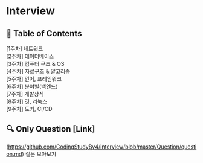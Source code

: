 ﻿# Interview
## 📝  Table of Contents     
[1주차] 네트워크     
[2주차] 데이터베이스    
[3주차] 컴퓨터 구조 & OS     
[4주차] 자료구조 & 알고리즘    
[5주차] 언어, 프레임워크    
[6주차] 분야별(백엔드)    
[7주차] 개발상식    
[8주차] 깃, 리눅스     
[9주차] 도커, CI/CD    
     
## 🔍 Only Question [Link]
(https://github.com/CodingStudyBy4/Interview/blob/master/Question/question.md)
질문 모아보기     
